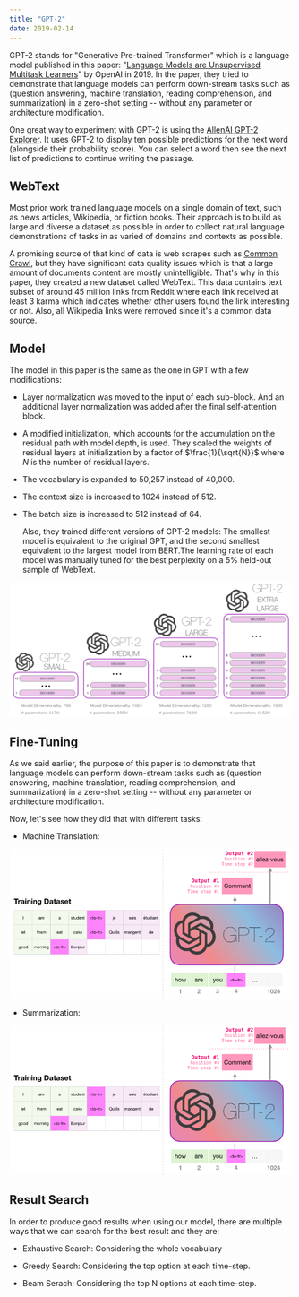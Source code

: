 ```yaml
---
title: "GPT-2"
date: 2019-02-14
---
```


GPT-2 stands for "Generative Pre-trained Transformer" which is a
language model published in this paper: "[Language Models are
Unsupervised Multitask
Learners](https://cdn.openai.com/better-language-models/language_models_are_unsupervised_multitask_learners.pdf)"
by OpenAI in 2019. In the paper, they tried to demonstrate that language
models can perform down-stream tasks such as (question answering,
machine translation, reading comprehension, and summarization) in a
zero-shot setting -- without any parameter or architecture modification.

One great way to experiment with GPT-2 is using the [AllenAI GPT-2
Explorer](https://demo.allennlp.org/next-token-lm). It uses GPT-2 to
display ten possible predictions for the next word (alongside their
probability score). You can select a word then see the next list of
predictions to continue writing the passage.

WebText
-------

Most prior work trained language models on a single domain of text, such
as news articles, Wikipedia, or fiction books. Their approach is to
build as large and diverse a dataset as possible in order to collect
natural language demonstrations of tasks in as varied of domains and
contexts as possible.

A promising source of that kind of data is web scrapes such as [Common
Crawl](https://commoncrawl.org/), but they have significant data quality
issues which is that a large amount of documents content are mostly
unintelligible. That's why in this paper, they created a new dataset
called WebText. This data contains text subset of around 45 million
links from Reddit where each link received at least 3 karma which
indicates whether other users found the link interesting or not. Also,
all Wikipedia links were removed since it's a common data source.

Model
-----

The model in this paper is the same as the one in GPT with a few
modifications:

-   Layer normalization was moved to the input of each sub-block. And an
    additional layer normalization was added after the final
    self-attention block.

-   A modified initialization, which accounts for the accumulation on
    the residual path with model depth, is used. They scaled the
    weights of residual layers at initialization by a factor of
    $\frac{1}{\sqrt{N}}$ where $N$ is the number of residual layers.

-   The vocabulary is expanded to 50,257 instead of 40,000.

-   The context size is increased to 1024 instead of 512.

-   The batch size is increased to 512 instead of 64.

    Also, they trained different versions of GPT-2 models: The smallest
    model is equivalent to the original GPT, and the second smallest
    equivalent to the largest model from BERT.The learning rate of each
    model was manually tuned for the best perplexity on a 5% held-out
    sample of WebText.

<div align="center">
    <img src="media/GPT-2/image1.png" width=750>
</div>

Fine-Tuning
-----------

As we said earlier, the purpose of this paper is to demonstrate that
language models can perform down-stream tasks such as (question
answering, machine translation, reading comprehension, and
summarization) in a zero-shot setting -- without any parameter or
architecture modification.

Now, let's see how they did that with different tasks:

-   Machine Translation:

<div align="center">
    <img src="media/GPT-2/image2.png" width=750>
</div>

-   Summarization:

<div align="center">
    <img src="media/GPT-2/image2.png" width=750>
</div>

Result Search
-------------

In order to produce good results when using our model, there are
multiple ways that we can search for the best result and they are:

-   Exhaustive Search: Considering the whole vocabulary

-   Greedy Search: Considering the top option at each time-step.

-   Beam Serach: Considering the top N options at each time-step.
